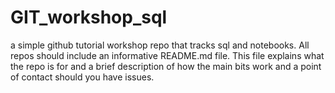 # GIT_workshop_sql
a simple github tutorial workshop repo that tracks sql and notebooks.  All repos should include an informative README.md file.  This file explains what the repo is for and a brief description of how the main bits work and a point of contact should you have issues.